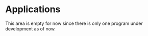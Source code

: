 # Applications
This area is empty for now since there is only one program under development as of now. 
